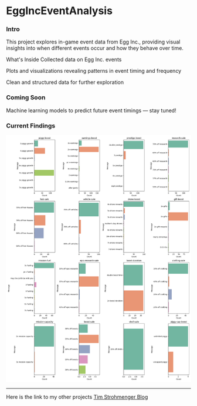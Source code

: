 # EggIncEventAnalysis

### Intro
This project explores in-game event data from Egg Inc., providing visual insights into when different events occur and how they behave over time.

What's Inside
Collected data on Egg Inc. events

Plots and visualizations revealing patterns in event timing and frequency

Clean and structured data for further exploration



### Coming Soon
Machine learning models to predict future event timings — stay tuned!

### Current Findings
![Distribution of events](https://github.com/Timbo003/EggIncEventAnalysis/blob/main/event_type_message_counts_grid.png)


---
Here is the link to my other projects [Tim Strohmenger Blog](https://www.tim-strohmenger.de/en/blog)
